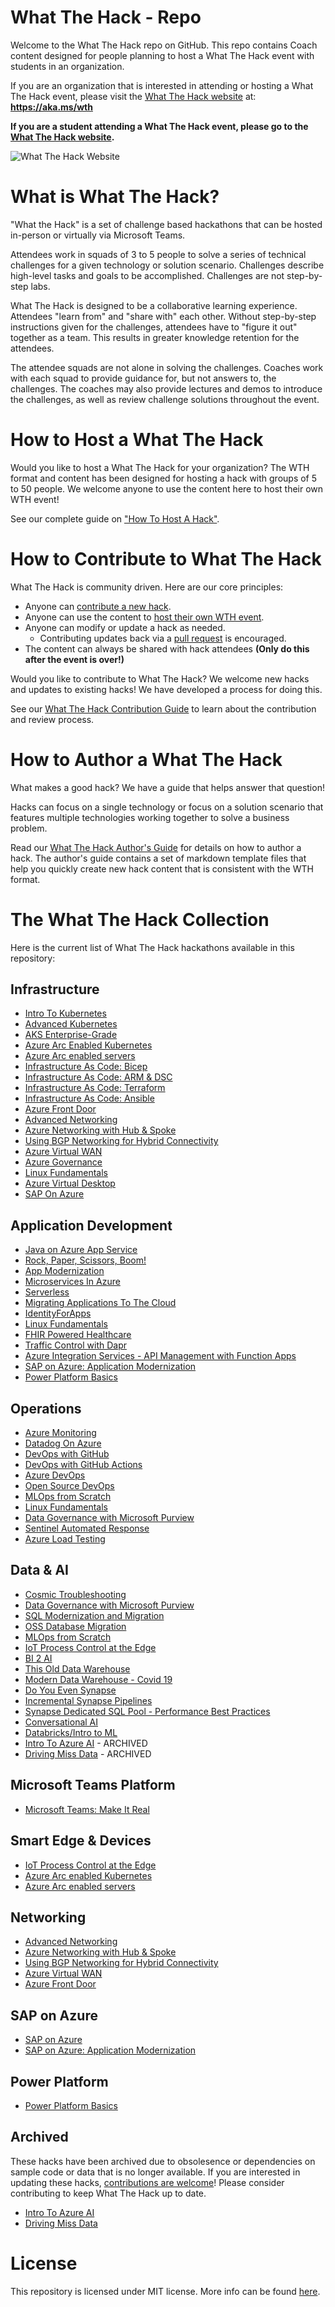 <!-- {% comment %} -->
# What The Hack - Repo

Welcome to the What The Hack repo on GitHub. This repo contains Coach content designed for people planning to host a What The Hack event with students in an organization. 

If you are an organization that is interested in attending or hosting a What The Hack event, please visit the [What The Hack website](https://aka.ms/wth) at: **https://aka.ms/wth**

**If you are a student attending a What The Hack event, please go to the [What The Hack website](https://aka.ms/wth).**

![What The Hack Website](/assets/images/wth-logo.png)
<!-- {% endcomment %} -->

# What is What The Hack?

"What the Hack" is a set of challenge based hackathons that can be hosted in-person or virtually via Microsoft Teams.

Attendees work in squads of 3 to 5 people to solve a series of technical challenges for a given technology or solution scenario. Challenges describe high-level tasks and goals to be accomplished. Challenges are not step-by-step labs.

What The Hack is designed to be a collaborative learning experience.  Attendees "learn from" and "share with" each other. Without step-by-step instructions given for the challenges, attendees have to "figure it out" together as a team.  This results in greater knowledge retention for the attendees. 

The attendee squads are not alone in solving the challenges. Coaches work with each squad to provide guidance for, but not answers to, the challenges.  The coaches may also provide lectures and demos to introduce the challenges, as well as review challenge solutions throughout the event.

# How to Host a What The Hack

Would you like to host a What The Hack for your organization? The WTH format and content has been designed for hosting a hack with groups of 5 to 50 people. We welcome anyone to use the content here to host their own WTH event!

See our complete guide on ["How To Host A Hack"](/000-HowToHack/WTH-HowToHostAHack.md).

# How to Contribute to What The Hack

What The Hack is community driven. Here are our core principles:
- Anyone can [contribute a new hack](./CONTRIBUTING.md).
- Anyone can use the content to [host their own WTH event](./000-HowToHack/WTH-HowToHostAHack.md).
- Anyone can modify or update a hack as needed.
  - Contributing updates back via a [pull request](./CONTRIBUTING.md) is encouraged.
- The content can always be shared with hack attendees **(Only do this after the event is over!)**

Would you like to contribute to What The Hack?  We welcome new hacks and updates to existing hacks!  We have developed a process for doing this.  

See our [What The Hack Contribution Guide](./CONTRIBUTING.md) to learn about the contribution and review process.

# How to Author a What The Hack

What makes a good hack? We have a guide that helps answer that question!

Hacks can focus on a single technology or focus on a solution scenario that features multiple technologies working together to solve a business problem.

Read our [What The Hack Author's Guide](/000-HowToHack/WTH-HowToAuthorAHack.md) for details on how to author a hack. The author's guide contains a set of markdown template files that help you quickly create new hack content that is consistent with the WTH format.

# The What The Hack Collection

Here is the current list of What The Hack hackathons available in this repository:

## Infrastructure
- [Intro To Kubernetes](/001-IntroToKubernetes/README.md)
- [Advanced Kubernetes](/023-AdvancedKubernetes/README.md)
- [AKS Enterprise-Grade](/039-AKSEnterpriseGrade/README.md)
- [Azure Arc Enabled Kubernetes](/026-ArcEnabledKubernetes/readme.md)
- [Azure Arc enabled servers](/025-ArcEnabledServers/readme.md)
- [Infrastructure As Code: Bicep](/045-InfraAsCode-Bicep/README.md)
- [Infrastructure As Code: ARM & DSC](/011-InfraAsCode-ARM-DSC/readme.md)
- [Infrastructure As Code: Terraform](/012-InfraAsCode-Terraform/Student/readme.md)
- [Infrastructure As Code: Ansible](/013-InfraAsCode-Ansible/Student/readme.md)
- [Azure Front Door](/017-FrontDoor/README.md)
- [Advanced Networking](/028-AdvancedNetworking/README.md)
- [Azure Networking with Hub & Spoke](/035-HubAndSpoke/README.md)
- [Using BGP Networking for Hybrid Connectivity](/036-BGP/README.md)
- [Azure Virtual WAN](/041-VirtualWAN/README.md)
- [Azure Governance](/022-AzureGovernance/README.md)
- [Linux Fundamentals](/020-LinuxFundamentals/README.md)
- [Azure Virtual Desktop](/037-AzureVirtualDesktop/README.md)
- [SAP On Azure](/042-SAPOnAzure/README.md)

## Application Development
- [Java on Azure App Service](/040-JavaOnAppService/README.md)
- [Rock, Paper, Scissors, Boom!](/005-RockPaperScissorsBoom/README.md)
- [App Modernization](/006-AppModernization/README.md)
- [Microservices In Azure](/009-MicroservicesInAzure/README.md)
- [Serverless](/015-Serverless/README.md)
- [Migrating Applications To The Cloud](/016-AppMigration/README.md)
- [IdentityForApps](/021-IdentityForApps/README.md)
- [Linux Fundamentals](/020-LinuxFundamentals/README.md)
- [FHIR Powered Healthcare](/027-FHIRPoweredHealthcare/readme.md)
- [Traffic Control with Dapr](/047-TrafficControlWithDapr/README.md)
- [Azure Integration Services - API Management with Function Apps](/050-AIS-APIManagementwithFunctions/README.md)
- [SAP on Azure: Application Modernization](/052-SAPAppModernization/README.md)
- [Power Platform Basics](/058-PowerPlatformBasics/README.md)

## Operations
- [Azure Monitoring](/007-AzureMonitoring/README.md)
- [Datadog On Azure](/059-DatadogOnAzure/README.md)
- [DevOps with GitHub](/031-DevOpsWithGitHub/readme.md)
- [DevOps with GitHub Actions](/044-DevOpswithGitHubActions/README.md)
- [Azure DevOps](/010-AzureDevOps/README.md)
- [Open Source DevOps](/014-OSSDevOps/readme.md)
- [MLOps from Scratch](/032-MLOpsFromScratch/README.md)
- [Linux Fundamentals](/020-LinuxFundamentals/README.md)
- [Data Governance with Microsoft Purview](/051-MicrosoftPurview/README.md)
- [Sentinel Automated Response](/053-SentinelAutomatedResponse/README.md)
- [Azure Load Testing](/054-AzureLoadTesting/README.md)

## Data & AI
- [Cosmic Troubleshooting](/056-CosmicTroubleshooting/README.md)
- [Data Governance with Microsoft Purview](/051-MicrosoftPurview/README.md)
- [SQL Modernization and Migration](/043-SQLModernization/README.md)
- [OSS Database Migration](/033-OSSDatabaseMigration/README.md)
- [MLOps from Scratch](/032-MLOpsFromScratch/README.md)
- [IoT Process Control at the Edge](/029-IoTEdge/README.md)
- [BI 2 AI](/018-BI2AI/README.md)
- [This Old Data Warehouse](/019-ThisOldDataWarehouse/README.md)
- [Modern Data Warehouse - Covid 19](/038-MDWCovid19/README.md)
- [Do You Even Synapse](/024-DoYouEvenSynapse/README.md)
- [Incremental Synapse Pipelines](/048-IncrementalSynapsePipelines/README.md)
- [Synapse Dedicated SQL Pool - Performance Best Practices](/049-SQLDedicatedPoolPerf/README.md)
- [Conversational AI](/030-ConversationalAI/README.md)
- [Databricks/Intro to ML](/008-DatabricksIntroML/README.md)
- [Intro To Azure AI](/002-IntroToAzureAI/README.md) - ARCHIVED
- [Driving Miss Data](/003-DrivingMissData/README.md) - ARCHIVED

## Microsoft Teams Platform
- [Microsoft Teams: Make It Real](/034-MicrosoftTeams-MakeItReal/README.md)

## Smart Edge & Devices

- [IoT Process Control at the Edge](/029-IoTEdge/README.md)
- [Azure Arc enabled Kubernetes](/026-ArcEnabledKubernetes/readme.md)
- [Azure Arc enabled servers](/025-ArcEnabledServers/readme.md)

## Networking
- [Advanced Networking](/028-AdvancedNetworking/README.md)
- [Azure Networking with Hub & Spoke](/035-HubAndSpoke/README.md)
- [Using BGP Networking for Hybrid Connectivity](/036-BGP/README.md)
- [Azure Virtual WAN](/041-VirtualWAN/README.md)
- [Azure Front Door](/017-FrontDoor/README.md)

## SAP on Azure
- [SAP on Azure](/042-SAPOnAzure/README.md)
- [SAP on Azure: Application Modernization](/052-SAPAppModernization/README.md)

## Power Platform
- [Power Platform Basics](/058-PowerPlatformBasics/README.md)

## Archived

These hacks have been archived due to obsolesence or dependencies on sample code or data that is no longer available. If you are interested in updating these hacks, [contributions are welcome](CONTRIBUTING.md)! Please consider contributing to keep What The Hack up to date.

- [Intro To Azure AI](/002-IntroToAzureAI/README.md)
- [Driving Miss Data](/003-DrivingMissData/README.md)

# License
This repository is licensed under MIT license. More info can be found [here](https://github.com/Microsoft/WhatTheHack/blob/master/LICENSE).
